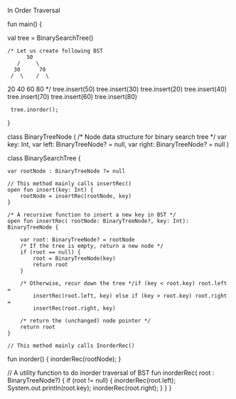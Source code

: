 In Order Traversal 

fun main() {

 val tree  = BinarySearchTree() 

    /* Let us create following BST 
          50 
       /     \ 
      30      70 
     /  \    /  \ 
   20   40  60   80 */
    tree.insert(50)
    tree.insert(30)
    tree.insert(20)
    tree.insert(40)
    tree.insert(70)
    tree.insert(60)
    tree.insert(80)
    
     tree.inorder(); 
}

class BinaryTreeNode ( /* Node data structure for binary search tree */
    var key: Int,
    var left: BinaryTreeNode? = null,
    var right: BinaryTreeNode? = null
)

class BinarySearchTree {

    var rootNode : BinaryTreeNode ?= null
    
    // This method mainly calls insertRec()
    open fun insert(key: Int) {
        rootNode = insertRec(rootNode, key)
    }

    /* A recursive function to insert a new key in BST */
    open fun insertRec( rootNode: BinaryTreeNode?, key: Int): BinaryTreeNode {
         
        var root: BinaryTreeNode? = rootNode
        /* If the tree is empty, return a new node */
        if (root == null) {
            root = BinaryTreeNode(key)
            return root
        }

        /* Otherwise, recur down the tree */if (key < root.key) root.left =
            insertRec(root.left, key) else if (key > root.key) root.right =
            insertRec(root.right, key)

        /* return the (unchanged) node pointer */
        return root
    }
    
    // This method mainly calls InorderRec() 
fun inorder()  { 
   inorderRec(rootNode); 
} 

// A utility function to do inorder traversal of BST 
fun inorderRec( root : BinaryTreeNode?) { 
    if (root != null) { 
        inorderRec(root.left); 
        System.out.println(root.key); 
        inorderRec(root.right); 
    } 
} 
}
